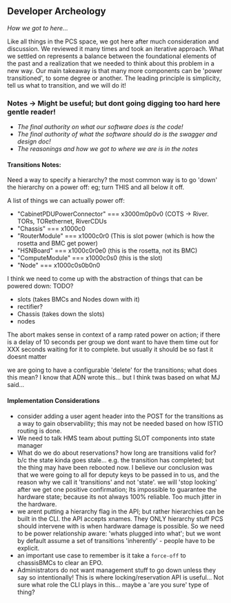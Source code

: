 ## Developer Archeology
*How we got to here...*

Like all things in the PCS space, we got here after much consideration and discussion.  We reviewed it many times and took an iterative approach.  What we settled on represents a balance between the foundational elements of the past and a realization that we needed to think about this problem in a new way.  Our main takeaway is that many more components can be 'power transitioned', to some degree or another.  The leading principle is simplicity, tell us what to transition, and we will do it!

### Notes -> Might be useful; but dont going digging too hard here gentle reader! 

 * *The final authority on what our software does is the code!*
 * *The final authority of what the software should do is the swagger and design doc!*
 * *The reasonings and how we got to where we are is in the notes*


#### Transitions Notes:

Need a way to specify a hierarchy? the most common way is to go 'down' the hierarchy on a power off: eg; turn THIS and all below it off.

A list of things we can actually power off: 

* "CabinetPDUPowerConnector" === x3000m0p0v0 (COTS -> River. TORs, TORethernet, RiverCDUs
* "Chassis" === x1000c0 
* "RouterModule" === x1000c0r0 (This is slot power (which is how the rosetta and BMC get power) 
* "HSNBoard" === x1000c0r0e0 (this is the rosetta, not its BMC)
* "ComputeModule" === x1000c0s0 (this is the slot)
* "Node" === x1000c0s0b0n0

I think we need to come up with the abstraction of things that can be powered down: TODO?

* slots (takes BMCs and Nodes down with it)
* rectifier?
* Chassis (takes down the slots)
* nodes

The abort makes sense in context of a ramp rated power on action; if there is a delay of 10 seconds per group we dont want to have them time out for XXX seconds waiting for it to complete.  but usually it should be so fast it doesnt matter

we are going to have a configurable 'delete' for the transitions; what does this mean? I know that ADN wrote this... but I think twas based on what MJ said...


#### Implementation Considerations 
 * consider adding a user agent header into the POST for the transitions as a way to gain observability; this may not be needed based on how ISTIO routing is done.
 * We need to talk HMS team about putting SLOT components into state manager
 * What do we do about reservations? how long are transitions valid for?  b/c the state kinda goes stale... e.g.  the transition has completed; but the thing may have been rebooted now. I believe our conclusion was that we were going to all for deputy keys to be passed in to us, and the reason why we call it 'transitions' and not 'state'. we will 'stop looking' after we get one positive confirmation; Its impossible to guarantee the hardware state; because its not always 100% reliable. Too much jitter in the hardware.
 * we arent putting a hierarchy flag in the API; but rather hierarchies can be built in the CLI.  the API accepts xnames.  They ONLY hierarchy stuff PCS should intervene with is when hardware damage is possible. So we need to be power relationship aware: 'whats plugged into what'; but we wont by default assume a set of transitions 'inherently' - people have to be explicit. 
 * an important use case to remember is it take a `force-off` to chassisBMCs to clear an EPO.
 * Administrators do not want management stuff to go down unless they say so intentionally! This is where locking/reservation API is useful... Not sure what role the CLI plays in this... maybe a 'are you sure' type of thing?